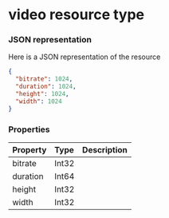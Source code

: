 # video resource type



### JSON representation

Here is a JSON representation of the resource

<!-- {
  "blockType": "resource",
  "optionalProperties": [

  ],
  "@odata.type": "microsoft.graph.video"
}-->

```json
{
  "bitrate": 1024,
  "duration": 1024,
  "height": 1024,
  "width": 1024
}

```
### Properties
| Property	   | Type	|Description|
|:---------------|:--------|:----------|
|bitrate|Int32||
|duration|Int64||
|height|Int32||
|width|Int32||

<!-- uuid: 223c8dd2-1a94-4fbb-9045-5a08d59093df
2015-10-16 21:11:08 UTC -->
<!-- {
  "type": "#page.annotation",
  "description": "video resource",
  "keywords": "",
  "section": "documentation",
  "tocPath": ""
}-->